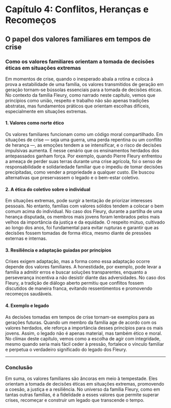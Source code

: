
# Capítulo 4: Conflitos, Heranças e Recomeços

## O papel dos valores familiares em tempos de crise

### Como os valores familiares orientam a tomada de decisões éticas em situações extremas

Em momentos de crise, quando o inesperado abala a rotina e coloca à prova a estabilidade de uma família, os valores transmitidos de geração em geração tornam-se bússolas essenciais para a tomada de decisões éticas. No contexto da família Fleury, como narrado neste capítulo, vemos que princípios como união, respeito e trabalho não são apenas tradições abstratas, mas fundamentos práticos que orientam escolhas difíceis, especialmente em situações extremas.

#### 1. **Valores como norte ético**

Os valores familiares funcionam como um código moral compartilhado. Em situações de crise — seja uma guerra, uma perda repentina ou um conflito de herança —, as emoções tendem a se intensificar, e o risco de decisões impulsivas aumenta. É nesse cenário que os ensinamentos herdados dos antepassados ganham força. Por exemplo, quando Pierre Fleury enfrentou a ameaça de perder suas terras durante uma crise agrícola, foi o senso de responsabilidade e solidariedade familiar que o impediu de tomar decisões precipitadas, como vender a propriedade a qualquer custo. Ele buscou alternativas que preservassem o legado e o bem-estar coletivo.

#### 2. **A ética do coletivo sobre o individual**

Em situações extremas, pode surgir a tentação de priorizar interesses pessoais. No entanto, famílias com valores sólidos tendem a colocar o bem comum acima do individual. No caso dos Fleury, durante a partilha de uma herança disputada, os membros mais jovens foram lembrados pelos mais velhos da importância da justiça e da equidade. O respeito mútuo, cultivado ao longo dos anos, foi fundamental para evitar rupturas e garantir que as decisões fossem tomadas de forma ética, mesmo diante de pressões externas e internas.

#### 3. **Resiliência e adaptação guiadas por princípios**

Crises exigem adaptação, mas a forma como essa adaptação ocorre depende dos valores familiares. A honestidade, por exemplo, pode levar a família a admitir erros e buscar soluções transparentes, enquanto a perseverança incentiva a não desistir diante das adversidades. No caso dos Fleury, a tradição de diálogo aberto permitiu que conflitos fossem discutidos de maneira franca, evitando ressentimentos e promovendo recomeços saudáveis.

#### 4. **Exemplo e legado**

As decisões tomadas em tempos de crise tornam-se exemplos para as gerações futuras. Quando um membro da família age de acordo com os valores herdados, ele reforça a importância desses princípios para os mais jovens. Assim, o legado não é apenas material, mas também ético e moral. No clímax deste capítulo, vemos como a escolha de agir com integridade, mesmo quando seria mais fácil ceder à pressão, fortalece o vínculo familiar e perpetua o verdadeiro significado do legado dos Fleury.

---

### **Conclusão**

Em suma, os valores familiares são âncoras em meio à tempestade. Eles orientam a tomada de decisões éticas em situações extremas, promovendo a coesão, a justiça e a resiliência. No universo da família Fleury, como em tantas outras famílias, é a fidelidade a esses valores que permite superar crises, recomeçar e construir um legado que transcende o tempo.
```
